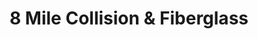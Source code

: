 ---
title: "8 Mile Collision & Fiberglass"
url: /farmington-hills/8-mile-collision-und-fiberglass/
shop: Autowerkstatt
---